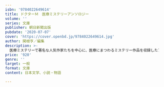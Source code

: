 ```yaml
---
isbn: '9784022649614'
title: ドクターＭ　医療ミステリーアンソロジー
volume: ''
series: 文庫
publisher: 朝日新聞出版
pubdate: '2020-07-07'
cover: 'https://cover.openbd.jp/9784022649614.jpg'
author: 関根亨／編集
description: >-
  医療ミステリーで著名な人気作家たちを中心に、医療にまつわるミステリー作品を収録したアンソロジー。人気シリーズからの短編のほか、近未来を舞台にした作品や大学病院の政治闘争を描いた作品など、色彩豊かな短編集となっている。
price: '920'
genre: ''
target: 一般
format: 文庫
content: 日本文学、小説・物語

---
```

